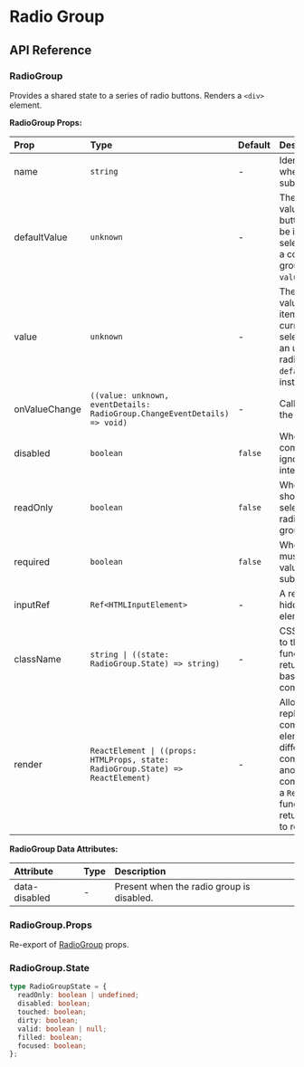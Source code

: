# Radio Group

[//]: types.ts '<-- Autogenerated By (do not edit the following markdown directly)'

## API Reference

### RadioGroup

Provides a shared state to a series of radio buttons. Renders a `<div>` element.

**RadioGroup Props:**

| Prop           | Type                                                                             | Default   | Description                                                                                                                                                                              |
| :------------- | :------------------------------------------------------------------------------- | :-------- | :--------------------------------------------------------------------------------------------------------------------------------------------------------------------------------------- |
| name           | `string`                                                                         | -         | Identifies the field when a form is submitted.                                                                                                                                           |
| defaultValue   | `unknown`                                                                        | -         | The uncontrolled value of the radio button that should be initially selected.To render a controlled radio group, use the `value` prop instead.                                           |
| value          | `unknown`                                                                        | -         | The controlled value of the radio item that should be currently selected.To render an uncontrolled radio group, use the `defaultValue` prop instead.                                     |
| onValueChange  | `((value: unknown, eventDetails: RadioGroup.ChangeEventDetails) => void)`        | -         | Callback fired when the value changes.                                                                                                                                                   |
| disabled       | `boolean`                                                                        | `false`   | Whether the component should ignore user interaction.                                                                                                                                    |
| readOnly       | `boolean`                                                                        | `false`   | Whether the user should be unable to select a different radio button in the group.                                                                                                       |
| required       | `boolean`                                                                        | `false`   | Whether the user must choose a value before submitting a form.                                                                                                                           |
| inputRef       | `Ref<HTMLInputElement>`                                                          | -         | A ref to access the hidden input element.                                                                                                                                                |
| className      | `string \| ((state: RadioGroup.State) => string)`                                | -         | CSS class applied to the element, or a function that returns a class based on the component’s state.                                                                                     |
| render         | `ReactElement \| ((props: HTMLProps, state: RadioGroup.State) => ReactElement)`  | -         | Allows you to replace the component’s HTML element with a different tag, or compose it with another component.Accepts a `ReactElement` or a function that returns the element to render. |

**RadioGroup Data Attributes:**

| Attribute      | Type    | Description                                |
| :------------- | :------ | :----------------------------------------- |
| data-disabled  | -       | Present when the radio group is disabled.  |

### RadioGroup.Props

Re-export of [RadioGroup](#radiogroup) props.

### RadioGroup.State

```typescript
type RadioGroupState = {
  readOnly: boolean | undefined;
  disabled: boolean;
  touched: boolean;
  dirty: boolean;
  valid: boolean | null;
  filled: boolean;
  focused: boolean;
};
```
